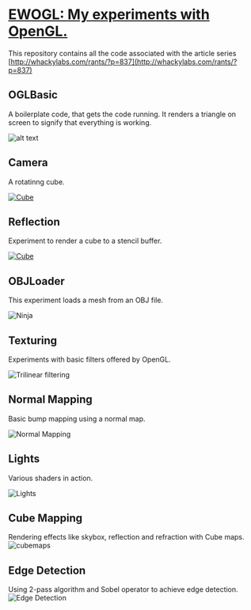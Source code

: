 [EWOGL: My experiments with OpenGL.](http://whackylabs.com/rants/?p=837)
=========================================================================
This repository contains all the code associated with the article series [http://whackylabs.com/rants/?p=837](http://whackylabs.com/rants/?p=837)

OGLBasic
--------
A boilerplate code, that gets the code running. It renders a triangle on screen to signify that everything is working.

![alt text](http://i.imgur.com/J1KAjH8.png "Triangle")

Camera
-------

A rotatinng cube.

[![Cube](http://img.youtube.com/vi/ItIRYFkJKRs/0.jpg)](http://www.youtube.com/watch?v=ItIRYFkJKRs)

Reflection
-----------
Experiment to render a cube to a stencil buffer.

[![Cube](http://img.youtube.com/vi/v9WT0CBiAsk/0.jpg)](http://www.youtube.com/watch?v=v9WT0CBiAsk)

OBJLoader
---------
This experiment loads a mesh from an OBJ file.

![Ninja](http://imgur.com/YGMM3yF.png)

Texturing
----------
Experiments with basic filters offered by OpenGL.

![Trilinear filtering](http://i.imgur.com/v5brRtJ.png)

Normal Mapping
-------------
Basic bump mapping using a normal map.

![Normal Mapping](http://i.imgur.com/ZFCazGp.png)

Lights
------
Various shaders in action.

![Lights](http://i.imgur.com/FUQgBsI.png)

Cube Mapping
------------
Rendering effects like skybox, reflection and refraction with Cube maps.
![cubemaps](http://i.imgur.com/FpjKlIT.png)

Edge Detection
--------------
Using 2-pass algorithm and Sobel operator to achieve edge detection.
![Edge Detection](http://i.imgur.com/RWQ7lzy)


